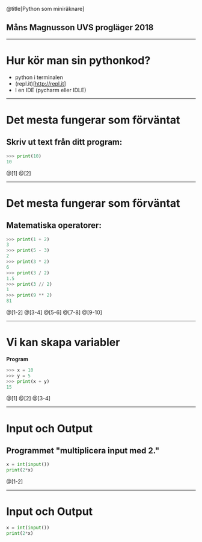 @title[Python som miniräknare]
## Måns Magnusson UVS progläger 2018

---

# Hur kör man sin pythonkod?

- python i terminalen
- (repl.it)[http://repl.it]
- I en IDE (pycharm eller IDLE)

---

# Det mesta fungerar som förväntat

## Skriv ut text från ditt program:
```python
>>> print(10)
10
```
@[1]
@[2]

---

# Det mesta fungerar som förväntat

## Matematiska operatorer:
```python
>>> print(1 + 2)
3
>>> print(5 - 3)
2
>>> print(3 * 2)
6
>>> print(3 / 2)
1.5
>>> print(3 // 2)
1
>>> print(9 ** 2)
81
```
@[1-2]
@[3-4]
@[5-6]
@[7-8]
@[9-10]

---

# Vi kan skapa variabler

**Program**
```python
>>> x = 10
>>> y = 5
>>> print(x + y)
15
```
@[1]
@[2]
@[3-4]

---

# Input och Output

## Programmet "multiplicera input med 2."
```python
x = int(input())
print(2*x)
```
@[1-2]
<!--
Vi vill typiskt inte räkna ut exakt samma sak varje gång vi kör vårt program.
Vi kan modifera vad vårt program för genom att ge det olika input.
-->

---

# Input och Output


```python
x = int(input())
print(2*x)
```
